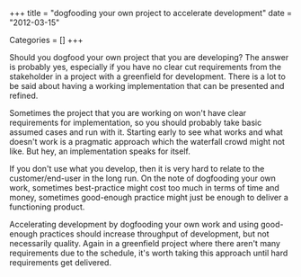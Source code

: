 +++
title = "dogfooding your own project to accelerate development"
date = "2012-03-15"


Categories = []
+++

Should you dogfood your own project that you are developing? The
answer is probably yes, especially if you have no clear cut
requirements from the stakeholder in a project with a greenfield for
development. There is a lot to be said about having a working
implementation that can be presented and refined.

Sometimes the project that you are working on won't have clear
requirements for implementation, so you should probably take basic
assumed cases and run with it. Starting early to see what works and
what doesn't work is a pragmatic approach which the waterfall crowd
might not like. But hey, an implementation speaks for itself.

If you don't use what you develop, then it is very hard to relate to
the customer/end-user in the long run. On the note of dogfooding your
own work, sometimes best-practice might cost too much in terms of time
and money, sometimes good-enough practice might just be enough to
deliver a functioning product.

Accelerating development by dogfooding your own work and using
good-enough practices should increase throughput of development, but
not necessarily quality. Again in a greenfield project where there
aren't many requirements due to the schedule, it's worth taking this
approach until hard requirements get delivered.
